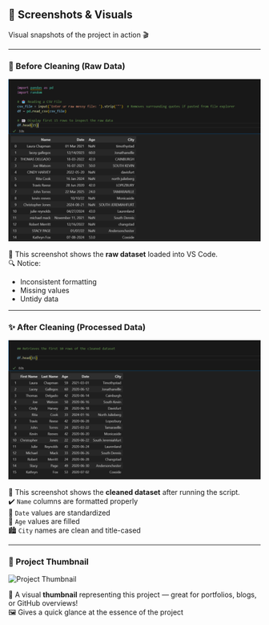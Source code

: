## 📸 Screenshots & Visuals  
Visual snapshots of the project in action 🎬  

---

### 🧹 Before Cleaning (Raw Data)  
![Before Cleaning](images/before_cleaning.png)  

📎 This screenshot shows the **raw dataset** loaded into VS Code.  
🔍 Notice:
- Inconsistent formatting  
- Missing values  
- Untidy data  

---

### ✨ After Cleaning (Processed Data)  
![After Cleaning](images/after_cleaning.png)  

📎 This screenshot shows the **cleaned dataset** after running the script.  
✔️ `Name` columns are formatted properly  
📆 `Date` values are standardized  
🔢 `Age` values are filled  
🏙️ `City` names are clean and title-cased  

---

### 🌟 Project Thumbnail  
![Project Thumbnail](images/project_thumbnail.png)  

🎯 A visual **thumbnail** representing this project — great for portfolios, blogs, or GitHub overviews!  
🖼️ Gives a quick glance at the essence of the project  
